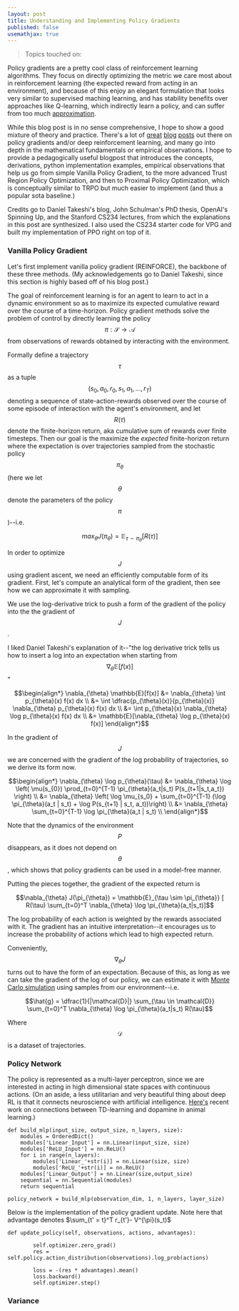 ```yaml
---
layout: post
title: Understanding and Implementing Policy Gradients
published: false
usemathjax: true
---
```


> Topics touched on: 

Policy gradients are a pretty cool class of reinforcement learning algorithms. They focus on directly optimizing the metric we care most about in reinforcement learning (the expected reward from acting in an environment), and because of this enjoy an elegant formulation that looks very similar to supervised maching learning, and has stability benefits over approaches like Q-learning, which indirectly learn a policy, and can suffer from too much [approximation](https://arxiv.org/abs/1812.02648).

While this blog post is in no sense comprehensive, I hope to show a good mixture of theory and practice. There's a lot of [great](https://lilianweng.github.io/lil-log/2018/04/08/policy-gradient-algorithms.html) [blog](https://danieltakeshi.github.io/2017/03/28/going-deeper-into-reinforcement-learning-fundamentals-of-policy-gradients/) [posts](http://amid.fish/reproducing-deep-rl?fbclid=IwAR1VPZm3FSTrV8BZ4UdFc2ExZy0olusmaewmloTPhpA4QOnHKRI2LLOz3mM) out there on policy gradients and/or deep reinforcement learning, and many go into depth in the mathematical fundamentals or empirical observations. I hope to provide a pedagogically useful blogpost that introduces the concepts, derivations, python implementation examples, empirical observations that help us go from simple Vanilla Policy Gradient, to the more advanced Trust Region Policy Optimization, and then to Proximal Policy Optimization, which is conceptually similar to TRPO but much easier to implement (and thus a popular sota baseline.) 

Credits go to Daniel Takeshi's blog, John Schulman's PhD thesis, OpenAI's Spinning Up, and the Stanford CS234 lectures, from which the explanations in this post are synthesized. I also used the CS234 starter code for VPG and built my implementation of PPO right on top of it.

### Vanilla Policy Gradient

Let's first implement vanilla policy gradient (REINFORCE), the backbone of these three methods. (My acknowledgements go to Daniel Takeshi, since this section is highly based off of his blog post.)

The goal of reinforcement learning is for an agent to learn to act in a dynamic environment so as to maximize its expected cumulative reward over the course of a time-horizon. Policy gradient methods solve the problem of control by directly learning the policy $$\pi: \mathcal{S} \rightarrow \mathcal{A}$$ from observations of rewards obtained by interacting with the environment. 

Formally define a trajectory $$\tau$$ as a tuple $$(s_0, a_0, r_0, s_1, a_1, ..., r_T)$$ denoting a sequence of state-action-rewards observed over the course of some episode of interaction with the agent's environment, and let $$R(\tau)$$ denote the finite-horizon return, aka cumulative sum of rewards over finite timesteps. Then our goal is the maximize the _expected_ finite-horizon return where the expectation is over trajectories sampled from the stochastic policy $$\pi_{\theta}$$ (here we let $$\theta$$ denote the parameters of the policy $$\pi$$)--i.e.

$$ max_{\theta} J(\pi_{\theta}) = \mathbb{E}_{\tau \sim \pi_{\theta}} [R(\tau)] $$

In order to optimize $$J$$ using gradient ascent, we need an efficiently computable form of its gradient. First, let's compute an analytical form of the gradient, then see how we can approximate it with sampling.

We use the log-derivative trick to push a form of the gradient of the policy into the the gradient of $$J$$.

I liked Daniel Takeshi's explanation of it--"the log derivative trick tells us how to insert a log into an expectation when starting from $$\nabla_{\theta} \mathbb{E}[f(x)]$$"

$$\begin{align*}
\nabla_{\theta} \mathbb{E}[f(x)] &= \nabla_{\theta} \int p_{\theta}(x) f(x) dx \\
&= \int \dfrac{p_{\theta}(x)}{p_{\theta}(x)} \nabla_{\theta} p_{\theta}(x) f(x) dx \\
&= \int p_{\theta}(x) \nabla_{\theta} \log p_{\theta}(x) f(x) dx \\
&= \mathbb{E}[\nabla_{\theta} \log p_{\theta}(x) f(x)]
\end{align*}$$

In the gradient of $$J$$ we are concerned with the gradient of the log probability of trajectories, so we derive its form now.

$$\begin{align*}
\nabla_{\theta} \log p_{\theta}(\tau) &= \nabla_{\theta} \log \left( \mu(s_{0}) \prod_{t=0}^{T-1} \pi_{\theta}(a_t|s_t) P(s_{t+1|s_t,a_t}) \right) \\
&= \nabla_{\theta} \left( \log \mu_{s_0} + \sum_{t=0}^{T-1} (\log \pi_{\theta}(a_t | s_t) + \log P(s_{t+1} | s_t, a_t))\right) \\
&= \nabla_{\theta} \sum_{t=0}^{T-1} \log \pi_{\theta}(a_t | s_t) \\
\end{align*}$$

Note that the dynamics of the environment $$P$$ disappears, as it does not depend on $$\theta$$, which shows that policy gradients can be used in a model-free manner.

Putting the pieces together, the gradient of the expected return is

$$\nabla_{\theta} J(\pi_{\theta}) = \mathbb{E}_{\tau \sim \pi_{\theta}} [ R(\tau) \sum_{t=0}^T \nabla_{\theta} \log \pi_{\theta}(a_t|s_t)]$$

The log probability of each action is weighted by the rewards associated with it. The gradient has an intuitive interpretation--it encourages us to increase the probability of actions which lead to high expected return.

Conveniently, $$\nabla_{\theta} J$$ turns out to have the form of an expectation. Because of this, as long as we can take the gradient of the log of our policy, we can estimate it with [Monte Carlo simulation](https://www.scratchapixel.com/lessons/mathematics-physics-for-computer-graphics/monte-carlo-methods-mathematical-foundations/expected-value) using samples from our environment--i.e.

$$\hat{g} = \dfrac{1}{|\mathcal{D}|} \sum_{\tau \in \mathcal{D}} \sum_{t=0}^T \nabla_{\theta} \log \pi_{\theta}(a_t|s_t) R(\tau)$$

Where $$\mathcal{D}$$ is a dataset of trajectories.

### Policy Network

The policy is represented as a multi-layer perceptron, since we are interested in acting in high dimensional state spaces with continuous actions. (On an aside, a less utilitarian and very beautiful thing about deep RL is that it connects neuroscience with artificial intelligence. [Here's](https://deepmind.com/blog/article/Dopamine-and-temporal-difference-learning-A-fruitful-relationship-between-neuroscience-and-AI) recent work on connections between TD-learning and dopamine in animal learning.)

```
def build_mlp(input_size, output_size, n_layers, size):    
    modules = OrderedDict()
    modules['Linear_Input'] = nn.Linear(input_size, size)
    modules['ReLU_Input'] = nn.ReLU()
    for i in range(n_layers):
        modules['Linear_'+str(i)] = nn.Linear(size, size)
        modules['ReLU_'+str(i)] = nn.ReLU()
    modules['Linear_Output'] = nn.Linear(size,output_size)
    sequential = nn.Sequential(modules)
    return sequential

policy_network = build_mlp(observation_dim, 1, n_layers, layer_size)
```

Below is the implementation of the policy gradient update. Note here that advantage denotes $\sum_{t' = t}^T r_{t'}- V^{\pi}(s_t)$

```
def update_policy(self, observations, actions, advantages):

        self.optimizer.zero_grad()
        res = self.policy.action_distribution(observations).log_prob(actions) 

        loss = -(res * advantages).mean()
        loss.backward()
        self.optimizer.step()
```
### Variance
